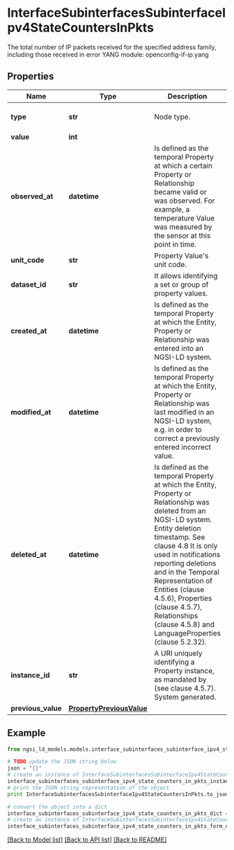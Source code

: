 # InterfaceSubinterfacesSubinterfaceIpv4StateCountersInPkts

The total number of IP packets received for the specified address family, including those received in error  YANG module: openconfig-if-ip.yang 

## Properties

Name | Type | Description | Notes
------------ | ------------- | ------------- | -------------
**type** | **str** | Node type.  | [optional] [default to 'Property']
**value** | **int** |  | 
**observed_at** | **datetime** | Is defined as the temporal Property at which a certain Property or Relationship became valid or was observed. For example, a temperature Value was measured by the sensor at this point in time.  | [optional] 
**unit_code** | **str** | Property Value&#39;s unit code.  | [optional] 
**dataset_id** | **str** | It allows identifying a set or group of property values.  | [optional] 
**created_at** | **datetime** | Is defined as the temporal Property at which the Entity, Property or Relationship was entered into an NGSI-LD system.  | [optional] [readonly] 
**modified_at** | **datetime** | Is defined as the temporal Property at which the Entity, Property or Relationship was last modified in an NGSI-LD system, e.g. in order to correct a previously entered incorrect value.  | [optional] [readonly] 
**deleted_at** | **datetime** | Is defined as the temporal Property at which the Entity, Property or Relationship was deleted from an NGSI-LD system.  Entity deletion timestamp. See clause 4.8 It is only used in notifications reporting deletions and in the Temporal Representation of Entities (clause 4.5.6), Properties (clause 4.5.7), Relationships (clause 4.5.8) and LanguageProperties (clause 5.2.32).  | [optional] [readonly] 
**instance_id** | **str** | A URI uniquely identifying a Property instance, as mandated by (see clause 4.5.7). System generated.  | [optional] [readonly] 
**previous_value** | [**PropertyPreviousValue**](PropertyPreviousValue.md) |  | [optional] 

## Example

```python
from ngsi_ld_models.models.interface_subinterfaces_subinterface_ipv4_state_counters_in_pkts import InterfaceSubinterfacesSubinterfaceIpv4StateCountersInPkts

# TODO update the JSON string below
json = "{}"
# create an instance of InterfaceSubinterfacesSubinterfaceIpv4StateCountersInPkts from a JSON string
interface_subinterfaces_subinterface_ipv4_state_counters_in_pkts_instance = InterfaceSubinterfacesSubinterfaceIpv4StateCountersInPkts.from_json(json)
# print the JSON string representation of the object
print InterfaceSubinterfacesSubinterfaceIpv4StateCountersInPkts.to_json()

# convert the object into a dict
interface_subinterfaces_subinterface_ipv4_state_counters_in_pkts_dict = interface_subinterfaces_subinterface_ipv4_state_counters_in_pkts_instance.to_dict()
# create an instance of InterfaceSubinterfacesSubinterfaceIpv4StateCountersInPkts from a dict
interface_subinterfaces_subinterface_ipv4_state_counters_in_pkts_form_dict = interface_subinterfaces_subinterface_ipv4_state_counters_in_pkts.from_dict(interface_subinterfaces_subinterface_ipv4_state_counters_in_pkts_dict)
```
[[Back to Model list]](../README.md#documentation-for-models) [[Back to API list]](../README.md#documentation-for-api-endpoints) [[Back to README]](../README.md)


